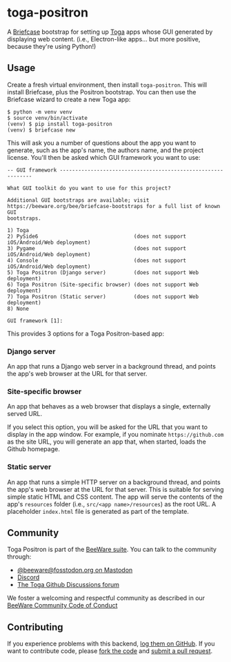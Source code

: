 # toga-positron

A [Briefcase](https://github.com/beeware/briefcase) bootstrap for setting up
[Toga](https://github.com/beeware/toga) apps whose GUI generated by displaying web
content. (i.e., Electron-like apps... but more positive, because they're using Python!)

## Usage

Create a fresh virtual environment, then install `toga-positron`. This will install
Briefcase, plus the Positron bootstrap. You can then use the Briefcase wizard to create
a new Toga app:

    $ python -m venv venv
    $ source venv/bin/activate
    (venv) $ pip install toga-positron
    (venv) $ briefcase new

This will ask you a number of questions about the app you want to generate, such as the
app's name, the authors name, and the project license. You'll then be asked which GUI
framework you want to use:

    -- GUI framework -------------------------------------------------------------

    What GUI toolkit do you want to use for this project?

    Additional GUI bootstraps are available; visit
    https://beeware.org/bee/briefcase-bootstraps for a full list of known GUI
    bootstraps.

    1) Toga
    2) PySide6                               (does not support iOS/Android/Web deployment)
    3) Pygame                                (does not support iOS/Android/Web deployment)
    4) Console                               (does not support iOS/Android/Web deployment)
    5) Toga Positron (Django server)         (does not support Web deployment)
    6) Toga Positron (Site-specific browser) (does not support Web deployment)
    7) Toga Positron (Static server)         (does not support Web deployment)
    8) None

    GUI framework [1]:

This provides 3 options for a Toga Positron-based app:

### Django server

An app that runs a Django web server in a background thread, and points the app's web
browser at the URL for that server.

### Site-specific browser

An app that behaves as a web browser that displays a single, externally served URL.

If you select this option, you will be asked for the URL that you want to display in the
app window. For example, if you nominate `https://github.com` as the site URL, you will
generate an app that, when started, loads the Github homepage.

### Static server

An app that runs a simple HTTP server on a background thread, and points the app's web
browser at the URL for that server. This is suitable for serving simple static HTML and
CSS content. The app will serve the contents of the app's `resources` folder (i.e.,
`src/<app name>/resources`) as the root URL. A placeholder `index.html` file is generated
as part of the template.

Community
---------

Toga Positron is part of the [BeeWare suite](https://beeware.org). You can talk to the
community through:

* [@beeware@fosstodon.org on Mastodon](https://fosstodon.org/@beeware)
* [Discord](https://beeware.org/bee/chat/)
* [The Toga Github Discussions forum](https://github.com/beeware/toga/discussions)

We foster a welcoming and respectful community as described in our
[BeeWare Community Code of Conduct](https://beeware.org/community/behavior/)

## Contributing

If you experience problems with this backend, [log them on
GitHub](https://github.com/beeware/toga/issues). If you want to contribute code, please
[fork the code](https://github.com/beeware/toga) and [submit a pull
request](https://github.com/beeware/toga/pulls).
